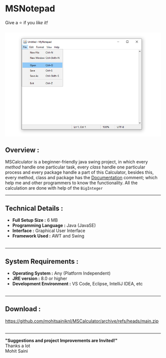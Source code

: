 # MSNotepad
Give a :star: if you *like it!*<br>
<br>
![Screenshot of MSNotepad ](/res/.readme/msnotepad_sc.png)

## Overview :
MSCalculator is a beginner-friendly java swing project, in which every *method* handle one particular task, every *class* handle one particular process and every package handle a part of this Calculator, besides this, every method, class and package has the [Documentation](https://github.com/mohitsainiknl/MSCalculator/blob/main/documentation/index.html%20-%20Shortcut.lnk) comment; which help me and other programmers to know the functionality.  All the calculation are done with help of the `BigInteger`



---
## Technical Details :

- **Full Setup Size :** 6 MB
- **Programming Language :** Java (JavaSE)
- **Interface :** Graphical User Interface
- **Framework Used :** AWT and Swing
  <br>
  <br>



---
## System Requirements :

- **Operating System :** Any (Platform Independent)
- **JRE version :** 8.0 or higher
- **Development Environment :** VS Code, Eclipse, IntelliJ IDEA, etc
  <br>
  <br>

---
## Download :
https://github.com/mohitsainiknl/MSCalculator/archive/refs/heads/main.zip
<br>
<br>


---
**"Suggestions and project Improvements are Invited!"** <br>
Thanks a lot <br>
Mohit Saini
